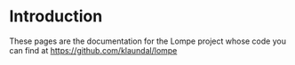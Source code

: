 # Introduction

These pages are the documentation for the Lompe project whose code you can find at <https://github.com/klaundal/lompe>
